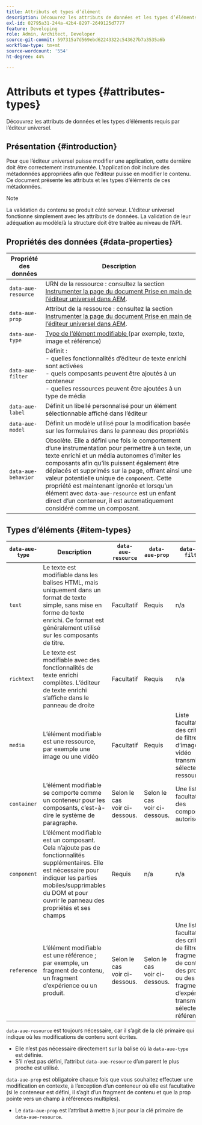 ```yaml
---
title: Attributs et types d’élément
description: Découvrez les attributs de données et les types d’éléments requis par l’éditeur universel.
exl-id: 02795a31-244a-42b4-8297-2649125d7777
feature: Developing
role: Admin, Architect, Developer
source-git-commit: 597315a7d569ebd62243322c543627b7a3535a6b
workflow-type: tm+mt
source-wordcount: '554'
ht-degree: 44%

---
```



# Attributs et types {#attributes-types}

Découvrez les attributs de données et les types d’éléments requis par l’éditeur universel.

## Présentation {#introduction}

Pour que l’éditeur universel puisse modifier une application, cette dernière doit être correctement instrumentée. L’application doit inclure des métadonnées appropriées afin que l’éditeur puisse en modifier le contenu. Ce document présente les attributs et les types d’éléments de ces métadonnées.

>[!NOTE]
>
>La validation du contenu se produit côté serveur. L’éditeur universel fonctionne simplement avec les attributs de données. La validation de leur adéquation au modèle/à la structure doit être traitée au niveau de l’API.

## Propriétés des données {#data-properties}

| Propriété des données | Description |
|---|---|
| `data-aue-resource` | URN de la ressource : consultez la section [Instrumenter la page du document Prise en main de l’éditeur universel dans AEM](getting-started.md#instrument-thepage). |
| `data-aue-prop` | Attribut de la ressource : consultez la section [Instrumenter la page du document Prise en main de l’éditeur universel dans AEM](getting-started.md#instrument-thepage). |
| `data-aue-type` | [ Type de l’élément modifiable ](#item-types) (par exemple, texte, image et référence) |
| `data-aue-filter` | Définit :<br>- quelles fonctionnalités d’éditeur de texte enrichi sont activées<br>- quels composants peuvent être ajoutés à un conteneur<br>- quelles ressources peuvent être ajoutées à un type de média |
| `data-aue-label` | Définit un libellé personnalisé pour un élément sélectionnable affiché dans l’éditeur |
| `data-aue-model` | Définit un modèle utilisé pour la modification basée sur les formulaires dans le panneau des propriétés |
| `data-aue-behavior` | Obsolète. Elle a défini une fois le comportement d’une instrumentation pour permettre à un texte, un texte enrichi et un média autonomes d’imiter les composants afin qu’ils puissent également être déplacés et supprimés sur la page, offrant ainsi une valeur potentielle unique de `component`. Cette propriété est maintenant ignorée et lorsqu’un élément avec `data-aue-resource` est un enfant direct d’un conteneur, il est automatiquement considéré comme un composant. |

## Types d’éléments {#item-types}

| `data-aue-type` | Description | `data-aue-resource` | `data-aue-prop` | `data-aue-filter` | `data-aue-label` | `data-aue-model` |
|---|---|---|---|---|---|---|
| `text` | Le texte est modifiable dans les balises HTML, mais uniquement dans un format de texte simple, sans mise en forme de texte enrichi. Ce format est généralement utilisé sur les composants de titre. | Facultatif | Requis | n/a | Facultatif | n/a |
| `richtext` | Le texte est modifiable avec des fonctionnalités de texte enrichi complètes. L’éditeur de texte enrichi s’affiche dans le panneau de droite | Facultatif | Requis | n/a | Facultatif | n/a |
| `media` | L’élément modifiable est une ressource, par exemple une image ou une vidéo | Facultatif | Requis | Liste<br>facultative des critères de filtre d’image ou vidéo transmise au sélecteur de ressources. | Facultatif | n/a |
| `container` | L’élément modifiable se comporte comme un conteneur pour les composants, c’est-à-dire le système de paragraphe. | Selon le cas <br>voir ci-dessous. | Selon le cas <br>voir ci-dessous. | Une liste<br>facultative des composants autorisés | Facultatif | n/a |
| `component` | L’élément modifiable est un composant. Cela n’ajoute pas de fonctionnalités supplémentaires. Elle est nécessaire pour indiquer les parties mobiles/supprimables du DOM et pour ouvrir le panneau des propriétés et ses champs | Requis | n/a | n/a | Facultatif | Facultatif |
| `reference` | L’élément modifiable est une référence ; par exemple, un fragment de contenu, un fragment d’expérience ou un produit. | Selon le cas <br>voir ci-dessous. | Selon le cas <br>voir ci-dessous. | Une liste<br>facultative des critères de filtre des fragments de contenu, des produits ou des fragments d’expérience transmise au sélecteur de références. | Facultatif | Facultatif |

`data-aue-resource` est toujours nécessaire, car il s’agit de la clé primaire qui indique où les modifications de contenu sont écrites.

* Elle n’est pas nécessaire directement sur la balise où la `data-aue-type` est définie.
* S’il n’est pas défini, l’attribut `data-aue-resource` d’un parent le plus proche est utilisé.

`data-aue-prop` est obligatoire chaque fois que vous souhaitez effectuer une modification en contexte, à l’exception d’un conteneur où elle est facultative (si le conteneur est défini, il s’agit d’un fragment de contenu et que la prop pointe vers un champ à références multiples).

* Le `data-aue-prop` est l’attribut à mettre à jour pour la clé primaire de `data-aue-resource`.
